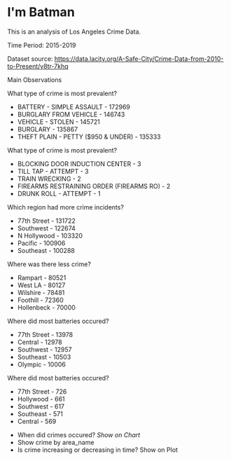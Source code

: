 # I'm Batman
This is an analysis of Los Angeles Crime Data.

Time Period: 2015-2019

Dataset source: https://data.lacity.org/A-Safe-City/Crime-Data-from-2010-to-Present/y8tr-7khq

Main Observations

What type of crime is most prevalent?
- BATTERY - SIMPLE ASSAULT              - 172969
- BURGLARY FROM VEHICLE                 - 146743
- VEHICLE - STOLEN                      - 145721
- BURGLARY                              - 135867
- THEFT PLAIN - PETTY ($950 & UNDER)    - 135333

What type of crime is most prevalent?
- BLOCKING DOOR INDUCTION CENTER              - 3
- TILL TAP - ATTEMPT                          - 3
- TRAIN WRECKING                              - 2
- FIREARMS RESTRAINING ORDER (FIREARMS RO)    - 2
- DRUNK ROLL - ATTEMPT                        - 1

Which region had more crime incidents?
- 77th Street   - 131722
- Southwest     - 122674
- N Hollywood   - 103320
- Pacific       - 100906
- Southeast     - 100288

Where was there less crime?
- Rampart      - 80521
- West LA      - 80127
- Wilshire     - 78481
- Foothill     - 72360
- Hollenbeck   - 70000

Where did most batteries occured?
- 77th Street    - 13978
- Central        - 12978
- Southwest      - 12957
- Southeast      - 10503
- Olympic        - 10006

Where did most batteries occured?
- 77th Street    - 726
- Hollywood      - 661
- Southwest      - 617
- Southeast      - 571
- Central        - 569

* When did crimes occured? *Show on Chart*
* Show crime by area_name
* Is crime increasing or decreasing in time? Show on Plot
